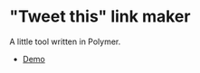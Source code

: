 # "Tweet this" link maker

A little tool written in Polymer.

* [Demo](http://baisong.github.io/tweet-this)